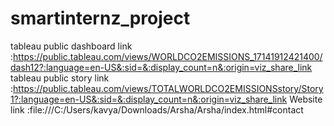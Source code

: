 # smartinternz_project
tableau public dashboard link :https://public.tableau.com/views/WORLDCO2EMISSIONS_17141912421400/dash12?:language=en-US&:sid=&:display_count=n&:origin=viz_share_link
tableau public story link :https://public.tableau.com/views/TOTALWORLDCO2EMISSIONSstory/Story1?:language=en-US&:sid=&:display_count=n&:origin=viz_share_link
Website link :file:///C:/Users/kavya/Downloads/Arsha/Arsha/index.html#contact
